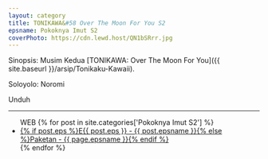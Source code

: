 ```yaml
---
layout: category
title: TONIKAWA&#58 Over The Moon For You S2
epsname: Pokoknya Imut S2
coverPhoto: https://cdn.lewd.host/QN1bSRrr.jpg
---
```


Sinopsis: Musim Kedua [TONIKAWA: Over The Moon For You]({{ site.baseurl }}/arsip/Tonikaku-Kawaii).

Soloyolo: Noromi

Unduh

---
  <ul>
  WEB
    {% for post in site.categories['Pokoknya Imut S2'] %}
  <li><a class="white pinkhover" href="{{ site.baseurl }}{{ post.url }}">{% if post.eps %}E{{ post.eps }} - {{ post.epsname }}{% else %}Paketan - {{ page.epsname }}{% endif %}</a></li>
  {% endfor %}
  </ul>